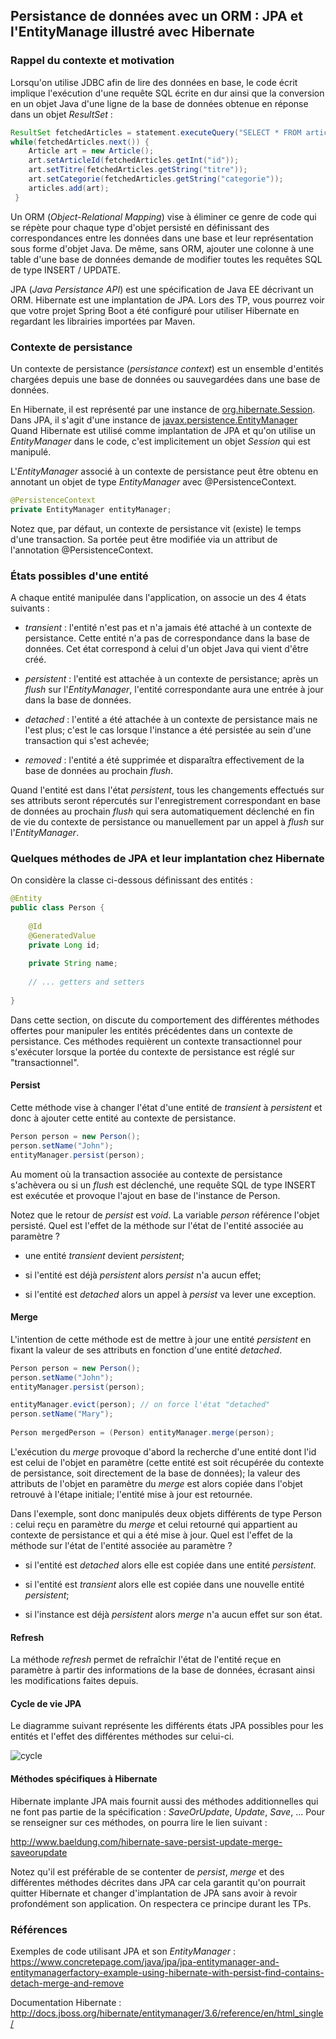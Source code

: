 ## Persistance de données avec un ORM : JPA et l'EntityManage illustré avec Hibernate

### Rappel du contexte et motivation

Lorsqu'on utilise JDBC afin de lire des données en base, le code écrit implique l'exécution d'une requête SQL écrite en dur ainsi que la conversion en un objet Java d'une ligne 
de la base de données obtenue en réponse dans un objet _ResultSet_ :

``` java 
ResultSet fetchedArticles = statement.executeQuery("SELECT * FROM articles"); 
while(fetchedArticles.next()) {
    Article art = new Article();
    art.setArticleId(fetchedArticles.getInt("id"));
    art.setTitre(fetchedArticles.getString("titre"));
    art.setCategorie(fetchedArticles.getString("categorie"));
    articles.add(art);
 }
```   

Un ORM (_Object-Relational Mapping_) vise à éliminer ce genre de code qui se répète pour chaque type d'objet persisté
en définissant des correspondances entre les données dans une base et leur représentation sous forme d'objet Java.
De même, sans ORM, ajouter une colonne à une table d'une base de données demande de modifier toutes les requêtes SQL de type 
INSERT / UPDATE.

JPA (_Java Persistance API_) est une spécification de Java EE décrivant un ORM. Hibernate est une implantation de JPA.
Lors des TP, vous pourrez voir que votre projet Spring Boot a été configuré pour utiliser Hibernate en regardant les librairies importées
par Maven.

### Contexte de persistance

Un contexte de persistance (_persistance context_) est un ensemble d'entités chargées depuis une base de données ou sauvegardées dans une base de données.

En Hibernate, il est représenté par une instance de [org.hibernate.Session](http://docs.jboss.org/hibernate/orm/5.2/javadocs/org/hibernate/Session.html). Dans JPA, il s'agit d'une instance 
de [javax.persistence.EntityManager](https://docs.oracle.com/javaee/7/api/javax/persistence/EntityManager.html)
Quand Hibernate est utilisé comme implantation de JPA et qu'on utilise un _EntityManager_ dans le code, c'est implicitement un objet _Session_ qui
est manipulé.

L'_EntityManager_ associé à un contexte de persistance peut être obtenu en annotant un objet de type _EntityManager_ avec
@PersistenceContext.
    
```java
@PersistenceContext
private EntityManager entityManager;
```

Notez que, par défaut, un contexte de persistance vit (existe) le temps d'une transaction. Sa portée peut être modifiée
via un attribut de l'annotation @PersistenceContext.
        
### États possibles d'une entité

A chaque entité manipulée dans l'application, on associe un des 4 états suivants :

* _transient_ : l'entité n'est pas et n'a jamais été attaché à un contexte de persistance. Cette entité n'a pas de 
correspondance dans la base de données. Cet état correspond à celui d'un objet Java qui vient d'être créé.

* _persistent_ : l'entité est attachée à un contexte de persistance; après un _flush_ sur l'_EntityManager_, l'entité 
correspondante aura une entrée à jour dans la base de données.

* _detached_ : l'entité a été attachée à un contexte de persistance mais ne l'est plus; c'est le cas lorsque l'instance
a été persistée au sein d'une transaction qui s'est achevée;

* _removed_ : l'entité a été supprimée et disparaîtra effectivement de la base de données au prochain _flush_.

Quand l'entité est dans l'état _persistent_, tous les changements effectués sur ses attributs seront répercutés sur
l'enregistrement correspondant en base de données au prochain _flush_ qui sera automatiquement déclenché en fin de vie
du contexte de persistance ou manuellement par un appel à _flush_ sur  l'_EntityManager_.

### Quelques méthodes de JPA et leur implantation chez Hibernate

On considère la classe ci-dessous définissant des entités :

```java
@Entity
public class Person {
 
    @Id
    @GeneratedValue
    private Long id;
 
    private String name;
 
    // ... getters and setters
 
}
```

Dans cette section, on discute du comportement des différentes méthodes offertes pour manipuler les entités précédentes 
dans un contexte de persistance. Ces méthodes requièrent un contexte transactionnel pour s'exécuter lorsque 
la portée du contexte de persistance est réglé sur "transactionnel".

#### Persist

Cette méthode vise à changer l'état d'une entité de _transient_ à _persistent_ et donc à ajouter cette entité au
contexte de persistance.

```java
Person person = new Person();
person.setName("John");
entityManager.persist(person);
```

Au moment où la transaction associée au contexte de persistance s'achèvera ou si un _flush_ est déclenché, une requête
SQL de type INSERT est exécutée et provoque l'ajout en base de l'instance de Person. 

Notez que le retour de _persist_ est _void_. La variable _person_ référence l'objet persisté. Quel est l'effet de la méthode sur l'état de l'entité associée au paramètre ?

* une entité _transient_ devient _persistent_;

* si l'entité est déjà _persistent_ alors _persist_ n'a aucun effet;

* si l'entité est _detached_  alors un appel à _persist_ va lever une exception.

#### Merge

L'intention de cette méthode est de mettre à jour une entité _persistent_ en fixant la valeur de ses attributs 
en fonction d'une entité _detached_.

```java
Person person = new Person();
person.setName("John");
entityManager.persist(person);

entityManager.evict(person); // on force l'état "detached"
person.setName("Mary");
 
Person mergedPerson = (Person) entityManager.merge(person);
```

L'exécution du _merge_ provoque d'abord la recherche d'une entité dont l'id est celui de l'objet en paramètre 
(cette entité est soit récupérée du contexte de persistance, soit directement de la base de données); 
la valeur des attributs de l'objet en paramètre du _merge_ est alors copiée dans l'objet retrouvé à l'étape initiale; l'entité mise à jour est retournée.

Dans l'exemple, sont donc manipulés deux objets différents de type Person : celui reçu en paramètre du _merge_
et celui retourné qui appartient au contexte de persistance et qui a été mise à jour. Quel est l'effet de la méthode sur l'état de l'entité associée au paramètre ?

* si l'entité est _detached_  alors elle est copiée dans une entité _persistent_.

* si l'entité est _transient_ alors elle est copiée dans une nouvelle entité _persistent_;

* si l'instance est déjà _persistent_ alors _merge_ n'a aucun effet sur son état.

#### Refresh

La méthode _refresh_ permet de refraîchir l'état de l'entité reçue en paramètre à partir des informations
de la base de données, écrasant ainsi les modifications faites depuis. 

#### Cycle de vie JPA

Le diagramme suivant représente les différents états JPA possibles pour les entités et l'effet des différentes
méthodes sur celui-ci.

![cycle](https://i.imgur.com/CQklpNZ.png)

#### Méthodes spécifiques à Hibernate

Hibernate implante JPA mais fournit aussi des méthodes additionnelles qui ne font pas partie de la spécification : 
_SaveOrUpdate_, _Update_, _Save_, ... Pour se renseigner sur ces méthodes, on pourra lire le lien suivant :

<http://www.baeldung.com/hibernate-save-persist-update-merge-saveorupdate>

Notez qu'il est préférable de se contenter de _persist_, _merge_ et des différentes méthodes décrites dans JPA car cela
garantit qu'on pourrait quitter Hibernate et changer d'implantation de JPA sans avoir à revoir profondément son application. 
On respectera ce principe durant les TPs.

### Références

Exemples de code utilisant JPA et son _EntityManager_ : <https://www.concretepage.com/java/jpa/jpa-entitymanager-and-entitymanagerfactory-example-using-hibernate-with-persist-find-contains-detach-merge-and-remove>

Documentation Hibernate : <http://docs.jboss.org/hibernate/entitymanager/3.6/reference/en/html_single/>

